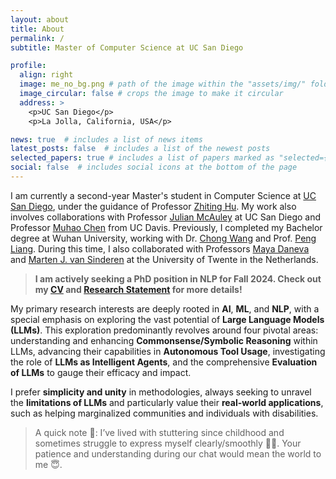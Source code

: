 ```yaml
---
layout: about
title: About
permalink: /
subtitle: Master of Computer Science at UC San Diego

profile:
  align: right
  image: me_no_bg.png # path of the image within the "assets/img/" folder
  image_circular: false # crops the image to make it circular
  address: >
    <p>UC San Diego</p>
    <p>La Jolla, California, USA</p>

news: true  # includes a list of news items
latest_posts: false  # includes a list of the newest posts
selected_papers: true # includes a list of papers marked as "selected={true}"
social: false  # includes social icons at the bottom of the page
---
```


I am currently a second-year Master's student in Computer Science at [UC San Diego](https://ucsd.edu/), under the guidance of Professor [Zhiting Hu](http://zhiting.ucsd.edu/index.html). My work also involves collaborations with Professor [Julian McAuley](https://cseweb.ucsd.edu/~jmcauley/) at UC San Diego and Professor [Muhao Chen](https://muhaochen.github.io/) from UC Davis. Previously, I completed my Bachelor degree at Wuhan University, working with Dr. [Chong Wang](https://cs.whu.edu.cn/info/1019/2935.htm) and Prof. [Peng Liang](https://www.cs.rug.nl/search/People/PengLiang). During this time, I also collaborated with Professors [Maya Daneva](https://people.utwente.nl/m.daneva) and [Marten J. van Sinderen](https://people.utwente.nl/m.j.vansinderen) at the University of Twente in the Netherlands.

> **I am actively seeking a PhD position in NLP for Fall 2024. Check out my [CV](https://leolty.github.io/assets/pdf/tianyangliu_cv_dec_2023.pdf) and [Research Statement](https://leolty.github.io/blog/2023/research-statement-for-phd-application/) for more details!**

My primary research interests are deeply rooted in **AI**, **ML**, and **NLP**, with a special emphasis on exploring the vast potential of **Large Language Models (LLMs)**. This exploration predominantly revolves around four pivotal areas: understanding and enhancing **Commonsense/Symbolic Reasoning** within LLMs, advancing their capabilities in **Autonomous Tool Usage**, investigating the role of **LLMs as Intelligent Agents**, and the comprehensive **Evaluation of LLMs** to gauge their efficacy and impact.

I prefer **simplicity and unity** in methodologies, always seeking to unravel the **limitations of LLMs** and particularly value their **real-world applications**, such as helping marginalized communities and individuals with disabilities.

> A quick note 📝: I’ve lived with stuttering since childhood and sometimes struggle to express myself clearly/smoothly 😮‍💨. Your patience and understanding during our chat would mean the world to me 😇. 